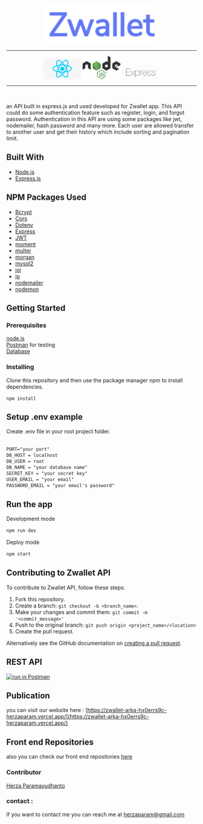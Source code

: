 <div align="center">
  <img width="300" src="https://github.com/herzaparam/zwallet-api/blob/master/images/zwallet%20logo.png" alt="next.js logo">
 </div> 
<hr>
 <div align="center">
  <img width="100" src="https://github.com/herzaparam/zwallet-api/blob/master/images/reactlogo.png" alt="react js">
  <img width="100" src="https://github.com/herzaparam/zwallet-api/blob/master/images/nodejs.png" alt="node js">
  <img width="100" src="https://github.com/herzaparam/zwallet-api/blob/master/images/expresslogo.png" alt="express js">
</div>
<hr>
<br>

an API built in express.js and used developed for Zwallet app. This API could do some authentication feature such as register, login, and forgot password. Authentication in this API are using some packages like jwt, nodemailer, hash password and many more. Each user are allowed transfer to another user and get their history which include sorting and pagination limit.

## Built With
* [Node.js](https://nodejs.org/en/)
* [Express.js](https://expressjs.com/)

## NPM Packages Used
- [Bcrypt](https://www.npmjs.com/package/bcrypt)
- [Cors](https://www.npmjs.com/package/cors)
- [Dotenv](https://www.npmjs.com/package/dotenv)
- [Express](https://www.npmjs.com/package/express)
- [JWT](https://www.npmjs.com/package/jsonwebtoken)
- [moment](https://www.npmjs.com/package/moment)
- [multer](https://www.npmjs.com/package/multer)
- [morgan](https://www.npmjs.com/package/morgan)
- [mysql2](https://www.npmjs.com/package/mysql2)
- [joi](https://www.npmjs.com/package/joi)
- [ip](https://www.npmjs.com/package/ip)
- [nodemailer](https://www.npmjs.com/package/nodemailer)
- [nodemon](https://www.npmjs.com/package/nodemon)

## Getting Started
### Prerequisites
[node.js](https://nodejs.org/en/download/) <br>
[Postman](https://www.getpostman.com/) for testing <br>
[Database](database-example.sql)

### Installing

Clone this repository and then use the package manager npm to install dependencies.
```
npm install
```
## Setup .env example

Create .env file in your root project folder.

```env

PORT="your port"
DB_HOST = localhost
DB_USER = root
DB_NAME = "your database name"
SECRET_KEY = "your secret key"
USER_EMAIL = "your email"
PASSWORD_EMAIL = "your email's password"

```
## Run the app

Development mode

```bash
npm run dev
```

Deploy mode

```bash
npm start
```
## Contributing to Zwallet API
To contribute to Zwallet API, follow these steps:

1. Fork this repository.
2. Create a branch: `git checkout -b <branch_name>`.
3. Make your changes and commit them: `git commit -m '<commit_message>'`
4. Push to the original branch: `git push origin <project_name>/<location>`
5. Create the pull request.

Alternatively see the GitHub documentation on [creating a pull request](https://help.github.com/en/github/collaborating-with-issues-and-pull-requests/creating-a-pull-request).

## REST API

[![run in Postman](https://run.pstmn.io/button.svg)](https://documenter.getpostman.com/view/14783281/TzRVe6SL)

## Publication
you can visit our website here : [https://zwallet-arka-hx0errs9c-herzaparam.vercel.app/](https://zwallet-arka-hx0errs9c-herzaparam.vercel.app/)

## Front end Repositories
also you can check our front end repositories [here](https://github.com/herzaparam/zwallet-arka.git)

### Contributor
[Herza Paramayudhanto](https://github.com/herzaparam)

### contact :
If you want to contact me you can reach me at herzaparam@gmail.com

